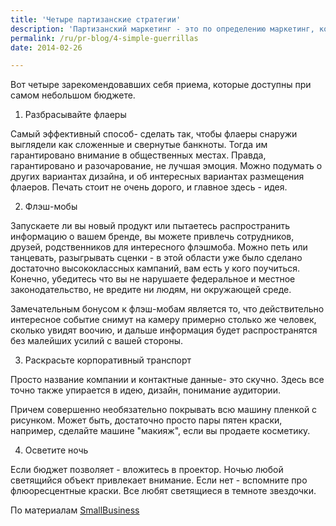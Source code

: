 ```yaml
---
title: 'Четыре партизанские стратегии'
description: 'Партизанский маркетинг - это по определению маркетинг, который выходит за рамки традиционных стратегий и средств. Но само явление уже существует какое-то время, так что обзаводится своими трендами, приемами и прочими воспроизводимыми вещами.'
permalink: /ru/pr-blog/4-simple-guerrillas
date: 2014-02-26

---
```


Вот четыре зарекомендовавших себя приема, которые доступны при самом небольшом бюджете.

1. Разбрасывайте флаеры

Самый эффективный способ-  сделать так, чтобы флаеры снаружи выглядели как сложенные и свернутые банкноты. Тогда им гарантировано внимание в общественных местах. Правда, гарантировано и разочарование, не лучшая эмоция. Можно подумать о других вариантах дизайна, и об интересных вариантах размещения флаеров. Печать стоит не очень дорого, и главное здесь - идея.

2. Флэш-мобы

Запускаете ли вы новый продукт или пытаетесь распространить информацию о вашем бренде, вы можете привлечь сотрудников, друзей, родственников для интересного флэшмоба. Можно петь или танцевать, разыгрывать сценки - в этой области уже было сделано достаточно высококлассных кампаний, вам есть у кого поучиться. Конечно, убедитесь что вы не нарушаете федеральное и местное законодательство, не вредите ни людям, ни окружающей среде.

Замечательным бонусом к флэш-мобам является то, что действительно интересное событие снимут на камеру примерно столько же человек, сколько увидят воочию, и дальше информация будет распространятся без малейших усилий с вашей стороны.

3. Раскрасьте корпоративный транспорт

Просто название компании и контактные данные-  это скучно. Здесь все точно также упирается в идею, дизайн, понимание аудитории.

Причем совершенно необязательно покрывать всю машину пленкой с рисунком. Может быть, достаточно просто пары пятен краски, например, сделайте машине "макияж", если вы продаете косметику.

4. Осветите ночь

Если бюджет позволяет - вложитесь в проектор. Ночью любой светящийся объект привлекает внимание. Если нет - вспомните про флюоресцентные краски. Все любят светящиеся в темноте звездочки.

По материалам <a href="https://smallbusiness.yahoo.com/advisor/4-realistic-guerrilla-marketing-ideas-budget-043728436.html">SmallBusiness</a>

